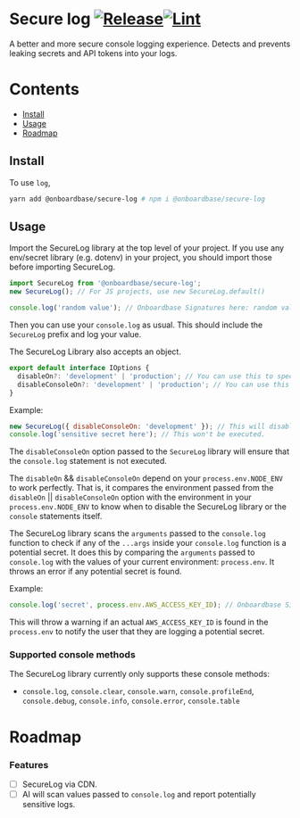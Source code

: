 <div align=“center”>

# Secure log [![Release](https://github.com/onboardbase/secure-log/actions/workflows/main.yml/badge.svg)](https://github.com/onboardbase/secure-log/actions/workflows/main.yml)[![Lint](https://github.com/onboardbase/secure-log/actions/workflows/main.yml/badge.svg)](https://github.com/onboardbase/secure-log/actions/workflows/main.yml)

A better and more secure console logging experience. Detects and prevents leaking secrets and API tokens into your logs.

</div>

# Contents

- [Install](#install)
- [Usage](#usage)
- [Roadmap](#roadmap)

## Install

To use `log`,

```bash
yarn add @onboardbase/secure-log # npm i @onboardbase/secure-log
```

## Usage

Import the SecureLog library at the top level of your project. If you use any env/secret library (e.g. dotenv) in your project, you should import those before importing SecureLog.

```js
import SecureLog from '@onboardbase/secure-log';
new SecureLog(); // For JS projects, use new SecureLog.default()

console.log('random value'); // Onboardbase Signatures here: random value.
```

Then you can use your `console.log` as usual. This should include the `SecureLog` prefix and log your value.

The SecureLog Library also accepts an object.

```js
export default interface IOptions {
  disableOn?: 'development' | 'production'; // You can use this to specify if you want the SecureLog library to be disabled in a specific environment
  disableConsoleOn?: 'development' | 'production'; // You can use this to disable the console entirely in a specific environment
}
```

Example:

```js
new SecureLog({ disableConsoleOn: 'development' }); // This will disable the SecureLog library on development environment.
console.log('sensitive secret here'); // This won't be executed.
```

The `disableConsoleOn` option passed to the `SecureLog` library will ensure that the `console.log` statement is not executed.

The `disableOn` && `disableConsoleOn` depend on your `process.env.NODE_ENV` to work perfectly. That is, it compares the environment passed from the `disableOn` || `disableConsoleOn` option with the environment in your `process.env.NODE_ENV` to know when to disable the SecureLog library or the `console` statements itself.

The SecureLog library scans the `arguments` passed to the `console.log` function to check if any of the `...args` inside your `console.log` function is a potential secret. It does this by comparing the `arguments` passed to `console.log` with the values of your current environment: `process.env`. It throws an error if any potential secret is found.

Example:

```js
console.log('secret', process.env.AWS_ACCESS_KEY_ID); // Onboardbase Signatures here: ************ is a valid secret for the key: AWS_ACCESS_KEY_ID
```

This will throw a warning if an actual `AWS_ACCESS_KEY_ID` is found in the `process.env` to notify the user that they are logging a potential secret.

### Supported console methods

The SecureLog library currently only supports these console methods:

- `console.log`, `console.clear`, `console.warn`, `console.profileEnd`, `console.debug`, `console.info`, `console.error`, `console.table`

# Roadmap

### Features

- [ ] SecureLog via CDN.
- [ ] AI will scan values passed to `console.log` and report potentially sensitive logs.
